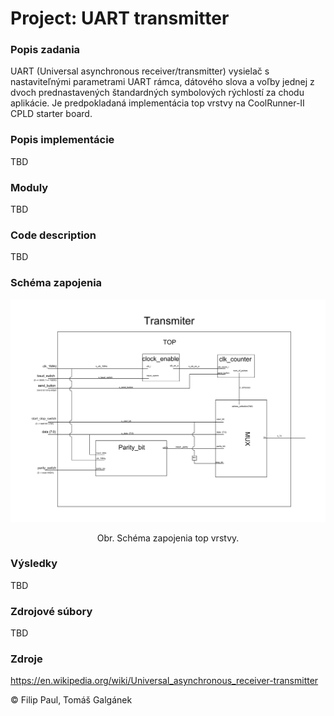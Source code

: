 
# Project: UART transmitter

### Popis zadania
UART (Universal asynchronous receiver/transmitter) vysielač s nastaviteľnými parametrami UART rámca, dátového slova a voľby jednej z dvoch prednastavených štandardných symbolových rýchlostí za chodu aplikácie. Je predpokladaná implementácia top vrstvy na CoolRunner-II CPLD starter board. 



### Popis implementácie

TBD

### Moduly

TBD


### Code description

TBD


### Schéma zapojenia


![](Tx_top_scheme.png)
<p align="center">
  Obr. Schéma zapojenia top vrstvy.
</p>

### Výsledky

TBD

### Zdrojové súbory

TBD

### Zdroje

<https://en.wikipedia.org/wiki/Universal_asynchronous_receiver-transmitter>



© Filip Paul, Tomáš Galgánek
